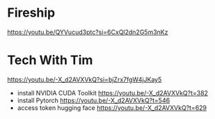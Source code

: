 # Fireship
https://youtu.be/QYVucud3ptc?si=6CxQl2dn2G5m3nKz

# Tech With Tim
https://youtu.be/-X_d2AVXVkQ?si=bjZrx7fgW4jJKay5
- install NVIDIA CUDA Toolkit https://youtu.be/-X_d2AVXVkQ?t=382
- install Pytorch https://youtu.be/-X_d2AVXVkQ?t=546
- access token hugging face https://youtu.be/-X_d2AVXVkQ?t=629
